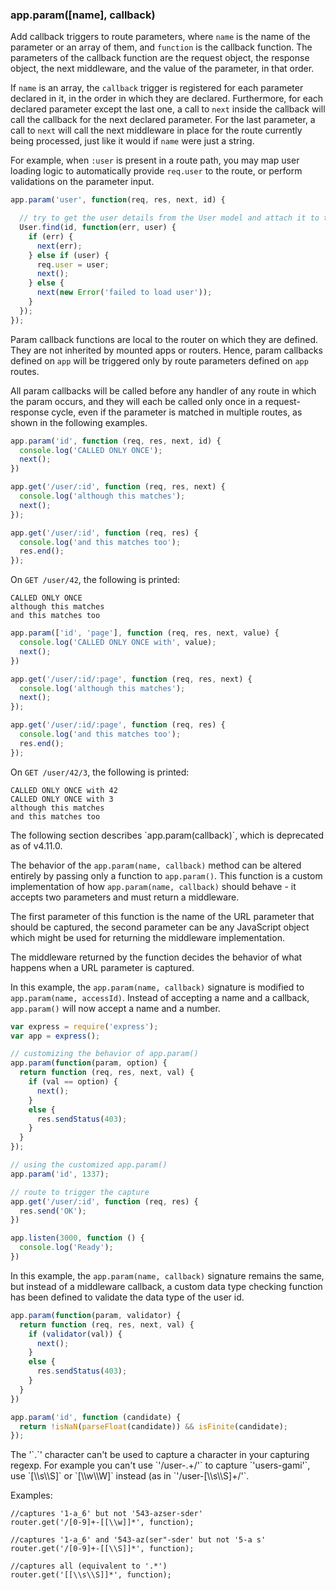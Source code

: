 <h3 id='app.param'>app.param([name], callback)</h3>

Add callback triggers to route parameters, where `name` is the name of the parameter or an array of them, and `function` is the callback function. The parameters of the callback function are the request object, the response object, the next middleware, and the value of the parameter, in that order. 

If `name` is an array, the `callback` trigger is registered for each parameter declared in it, in the order in which they are declared. Furthermore, for each declared parameter except the last one, a call to `next` inside the callback will call the callback for the next declared parameter. For the last parameter, a call to `next` will call the next middleware in place for the route currently being processed, just like it would if `name` were just a string.

For example, when `:user` is present in a route path, you may map user loading logic to automatically provide `req.user` to the route, or perform validations on the parameter input.

~~~js
app.param('user', function(req, res, next, id) {

  // try to get the user details from the User model and attach it to the request object
  User.find(id, function(err, user) {
    if (err) {
      next(err);
    } else if (user) {
      req.user = user;
      next();
    } else {
      next(new Error('failed to load user'));
    }
  });
});
~~~

Param callback functions are local to the router on which they are defined. They are not inherited by mounted apps or routers. Hence, param callbacks defined on `app` will be triggered only by route parameters defined on `app` routes.

All param callbacks will be called before any handler of any route in which the param occurs, and they will each be called only once in a request-response cycle, even if the parameter is matched in multiple routes, as shown in the following examples.

~~~js
app.param('id', function (req, res, next, id) {
  console.log('CALLED ONLY ONCE');
  next();
})

app.get('/user/:id', function (req, res, next) {
  console.log('although this matches');
  next();
});

app.get('/user/:id', function (req, res) {
  console.log('and this matches too');
  res.end();
});
~~~

On `GET /user/42`, the following is printed:
~~~
CALLED ONLY ONCE
although this matches
and this matches too
~~~

~~~js
app.param(['id', 'page'], function (req, res, next, value) {
  console.log('CALLED ONLY ONCE with', value);
  next();
})

app.get('/user/:id/:page', function (req, res, next) {
  console.log('although this matches');
  next();
});

app.get('/user/:id/:page', function (req, res) {
  console.log('and this matches too');
  res.end();
});
~~~

On `GET /user/42/3`, the following is printed:
~~~
CALLED ONLY ONCE with 42
CALLED ONLY ONCE with 3
although this matches
and this matches too
~~~

<div class="doc-box doc-warn" markdown="1">
The following section describes `app.param(callback)`, which is deprecated as of v4.11.0.
</div>

The behavior of the `app.param(name, callback)` method can be altered entirely by passing only a function to `app.param()`. This function is a custom implementation of how `app.param(name, callback)` should behave - it accepts two parameters and must return a middleware.

The first parameter of this function is the name of the URL parameter that should be captured, the second parameter can be any JavaScript object which might be used for returning the middleware implementation.

The middleware returned by the function decides the behavior of what happens when a URL parameter is captured.

In this example, the `app.param(name, callback)` signature is modified to `app.param(name, accessId)`. Instead of accepting a name and a callback, `app.param()` will now accept a name and a number.

~~~js
var express = require('express');
var app = express();

// customizing the behavior of app.param()
app.param(function(param, option) {
  return function (req, res, next, val) {
    if (val == option) {
      next();
    }
    else {
      res.sendStatus(403);
    }
  }
});

// using the customized app.param()
app.param('id', 1337);

// route to trigger the capture
app.get('/user/:id', function (req, res) {
  res.send('OK');
})

app.listen(3000, function () {
  console.log('Ready');
})
~~~

In this example, the `app.param(name, callback)` signature remains the same, but instead of a middleware callback, a custom data type checking function has been defined to validate the data type of the user id.

~~~js
app.param(function(param, validator) {
  return function (req, res, next, val) {
    if (validator(val)) {
      next();
    }
    else {
      res.sendStatus(403);
    }
  }
})

app.param('id', function (candidate) {
  return !isNaN(parseFloat(candidate)) && isFinite(candidate);
});
~~~

<div class="doc-box doc-info" markdown="1">
The '`.`' character can't be used to capture a character in your capturing regexp. For example you can't use `'/user-.+/'` to capture `'users-gami'`, use `[\\s\\S]` or `[\\w\\W]` instead (as in `'/user-[\\s\\S]+/'`.

Examples: 

<pre><code class="language-js">//captures '1-a_6' but not '543-azser-sder'
router.get('/[0-9]+-[[\\w]]*', function); 

//captures '1-a_6' and '543-az(ser"-sder' but not '5-a s'
router.get('/[0-9]+-[[\\S]]*', function); 

//captures all (equivalent to '.*')
router.get('[[\\s\\S]]*', function); 
</code></pre>

</div>

